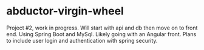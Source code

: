 # abductor-virgin-wheel
Project #2, work in progress. Will start with api and db then move on to front end. Using Spring Boot and MySql. Likely going with an Angular front.
Plans to include user login and authentication with spring security.
